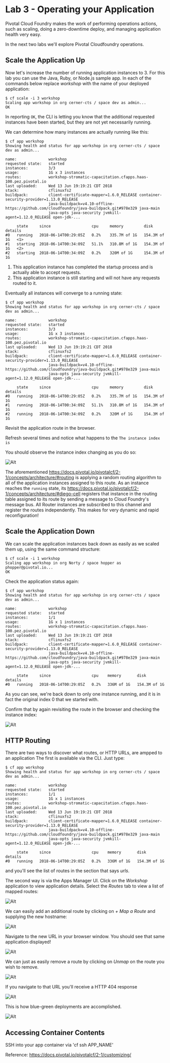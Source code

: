 # Lab 3 - Operating your Application

Pivotal Cloud Foundry makes the work of performing operations actions, such as scaling, doing a zero-downtime deploy, and managing application health very easy.

In the next two labs we'll explore Pivotal Cloudfoundry operations.

## Scale the Application Up

Now let's increase the number of running application instances to 3.  For this lab you can use the Java, Ruby, or Node.js sample app.  In each of the commands below replace _workshop_ with the name of your deployed application:

~~~~
$ cf scale -i 3 workshop
Scaling app workshop in org cerner-cts / space dev as admin...
OK
~~~~

In reporting `OK`, the CLI is letting you know that the additional requested instances have been started, but they are not yet necessarily running.

We can determine how many instances are actually running like this:

~~~~
$ cf app workshop
Showing health and status for app workshop in org cerner-cts / space dev as admin...

name:              workshop
requested state:   started
instances:         3/3
usage:             1G x 3 instances
routes:            workshop-stromatic-capacitation.cfapps.haas-100.pez.pivotal.io
last uploaded:     Wed 13 Jun 19:19:21 CDT 2018
stack:             cflinuxfs2
buildpack:         client-certificate-mapper=1.6.0_RELEASE container-security-provider=1.13.0_RELEASE
                   java-buildpack=v4.10-offline-https://github.com/cloudfoundry/java-buildpack.git#978e329 java-main
                   java-opts java-security jvmkill-agent=1.12.0_RELEASE open-jdk-...

     state     since                  cpu     memory         disk           details
#0   running   2018-06-14T00:29:05Z   0.2%    335.7M of 1G   154.3M of 1G   <1>
#1   starting  2018-06-14T00:34:09Z   51.1%   310.8M of 1G   154.3M of 1G   <2>
#2   starting  2018-06-14T00:34:09Z   0.2%    320M of 1G     154.3M of 1G
~~~~
1. This application instance has completed the startup process and is actually able to accept requests.
2. This application instance is still starting and will not have any requests routed to it.

Eventually all instances will converge to a running state:

~~~~
$ cf app workshop
Showing health and status for app workshop in org cerner-cts / space dev as admin...

name:              workshop
requested state:   started
instances:         3/3
usage:             1G x 3 instances
routes:            workshop-stromatic-capacitation.cfapps.haas-100.pez.pivotal.io
last uploaded:     Wed 13 Jun 19:19:21 CDT 2018
stack:             cflinuxfs2
buildpack:         client-certificate-mapper=1.6.0_RELEASE container-security-provider=1.13.0_RELEASE
                   java-buildpack=v4.10-offline-https://github.com/cloudfoundry/java-buildpack.git#978e329 java-main
                   java-opts java-security jvmkill-agent=1.12.0_RELEASE open-jdk-...

     state     since                  cpu     memory         disk           details
#0   running   2018-06-14T00:29:05Z   0.2%    335.7M of 1G   154.3M of 1G   
#1   running   2018-06-14T00:34:09Z   51.1%   310.8M of 1G   154.3M of 1G   
#2   running   2018-06-14T00:34:09Z   0.2%    320M of 1G     154.3M of 1G
~~~~

Revisit the application route in the browser.

Refresh several times and notice what happens to the `The instance index is`

You should observe the instance index changing as you do so:

![Alt](lab.png)

The aforementioned https://docs.pivotal.io/pivotalcf/2-1/concepts/architecture/#routing is applying a random routing algorithm to all of the application instances assigned to this route.
As an instance reaches the `running` state, its https://docs.pivotal.io/pivotalcf/2-1/concepts/architecture/#diego-cell registers that instance in the routing table assigned to its route by sending a message to Cloud Foundry's message bus.
All Router instances are subscribed to this channel and register the routes independently. This makes for very dynamic and rapid reconfiguration!

## Scale the Application Down

We can scale the application instances back down as easily as we scaled them up, using the same command structure:
~~~~
$ cf scale -i 1 workshop
Scaling app workshop in org Norty / space hopper as phopper@pivotal.io...
OK
~~~~

Check the application status again:
~~~~
$ cf app workshop
Showing health and status for app workshop in org cerner-cts / space dev as admin...

name:              workshop
requested state:   started
instances:         1/1
usage:             1G x 1 instances
routes:            workshop-stromatic-capacitation.cfapps.haas-100.pez.pivotal.io
last uploaded:     Wed 13 Jun 19:19:21 CDT 2018
stack:             cflinuxfs2
buildpack:         client-certificate-mapper=1.6.0_RELEASE container-security-provider=1.13.0_RELEASE
                   java-buildpack=v4.10-offline-https://github.com/cloudfoundry/java-buildpack.git#978e329 java-main
                   java-opts java-security jvmkill-agent=1.12.0_RELEASE open-jdk-...

     state     since                  cpu    memory       disk           details
#0   running   2018-06-14T00:29:05Z   0.2%   336M of 1G   154.3M of 1G
~~~~

As you can see, we're back down to only one instance running, and it is in fact the original index 0 that we started with.

Confirm that by again revisiting the route in the browser and checking the instance index:

![Alt](lab1.png)

## HTTP Routing

There are two ways to discover what routes, or HTTP URLs, are ampped to an application
The first is available via the CLI. Just type:

~~~~
$ cf app workshop
Showing health and status for app workshop in org cerner-cts / space dev as admin...

name:              workshop
requested state:   started
instances:         1/1
usage:             1G x 1 instances
routes:            workshop-stromatic-capacitation.cfapps.haas-100.pez.pivotal.io
last uploaded:     Wed 13 Jun 19:19:21 CDT 2018
stack:             cflinuxfs2
buildpack:         client-certificate-mapper=1.6.0_RELEASE container-security-provider=1.13.0_RELEASE
                   java-buildpack=v4.10-offline-https://github.com/cloudfoundry/java-buildpack.git#978e329 java-main
                   java-opts java-security jvmkill-agent=1.12.0_RELEASE open-jdk-...

     state     since                  cpu    memory       disk           details
#0   running   2018-06-14T00:29:05Z   0.2%   336M of 1G   154.3M of 1G
~~~~

and you'll see the list of routes in the section that says _urls_.

The second way is via the Apps Manager UI.  Click on the _Workshop_ application to view application details.  Select the _Routes_ tab to view a list of mapped routes:

![Alt](lab2.png)

We can easily add an additional route by clicking on _+ Map a Route_ and supplying the new hostname:

![Alt](lab3.png)

Navigate to the new URL in your browser window.  You should see that same application displayed!

![Alt](lab4.png)

We can just as easily remove a route by clicking on _Unmap_ on the route you wish to remove.

![Alt](lab5.png)

If you navigate to that URL you'll receive a HTTP 404 response

![Alt](lab6.png)

This is how blue-green deployments are accomplished.

![Alt](blue-green.png)

## Accessing Container Contents

SSH into your app container via 'cf ssh APP_NAME' 

Reference: https://docs.pivotal.io/pivotalcf/2-1/customizing/
